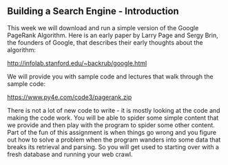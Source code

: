 ## Building a Search Engine - Introduction

This week we will download and run a simple version of the Google PageRank Algorithm.  Here is an early paper by Larry Page and Sergy Brin, the founders of Google, that describes their early thoughts about the algorithm:

http://infolab.stanford.edu/~backrub/google.html

We will provide you with sample code and lectures that walk through the sample code:

https://www.py4e.com/code3/pagerank.zip

There is not a lot of new code to write - it is mostly looking at the code and making the code work.  You will be able to spider some simple content that we provide and then play with the program to spider some other content.  Part of the fun of this assignment is when things go wrong and you figure out how to solve a problem when the program wanders into some data that breaks its retrieval and parsing.  So you will get used to starting over with a fresh database and running your web crawl.
